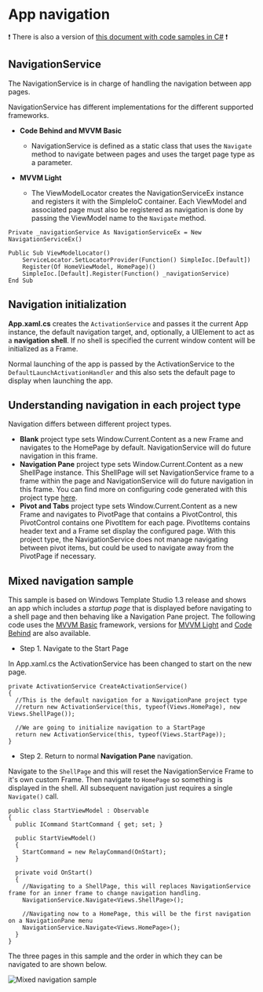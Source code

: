 # App navigation

:heavy_exclamation_mark: There is also a version of [this document with code samples in C#](./navigation.md) :heavy_exclamation_mark:

## NavigationService

The NavigationService is in charge of handling the navigation between app pages.

NavigationService has different implementations for the different supported frameworks.

- **Code Behind and MVVM Basic**
  - NavigationService is defined as a static class that uses the `Navigate` method to navigate between pages and uses the target page type as a parameter.

- **MVVM Light**
  - The ViewModelLocator creates the NavigationServiceEx instance and registers it with the SimpleIoC container. Each ViewModel and associated page must also be registered as navigation is done by passing the ViewModel name to the `Navigate` method.

```vbnet
Private _navigationService As NavigationServiceEx = New NavigationServiceEx()

Public Sub ViewModelLocator()
    ServiceLocator.SetLocatorProvider(Function() SimpleIoc.[Default])
    Register(Of HomeViewModel, HomePage)()
    SimpleIoc.[Default].Register(Function() _navigationService)
End Sub
```

## Navigation initialization

**App.xaml.cs** creates the `ActivationService` and passes it the current App instance, the default navigation target, and, optionally, a UIElement to act as a **navigation shell**. If no shell is specified the current window content will be initialized as a Frame.

Normal launching of the app is passed by the ActivationService to the `DefaultLaunchActivationHandler` and this also sets the default page to display when launching the app.

## Understanding navigation in each project type

Navigation differs between different project types.

- **Blank** project type sets Window.Current.Content as a new Frame and navigates to the HomePage by default. NavigationService will do future navigation in this frame.
- **Navigation Pane** project type sets Window.Current.Content as a new ShellPage instance. This ShellPage will set NavigationService frame to a frame within the page and NavigationService will do future navigation in this frame.
You can find more on configuring code generated with this project type [here](./projectTypes/navigationpane.md).
- **Pivot and Tabs** project type sets Window.Current.Content as a new Frame and navigates to PivotPage that contains a PivotControl, this PivotControl contains one PivotItem for each page. PivotItems contains header text and a Frame set display the configured page. With this project type, the NavigationService does not manage navigating between pivot items, but could be used to navigate away from the PivotPage if necessary.

## Mixed navigation sample

This sample is based on Windows Template Studio 1.3 release and shows an app which includes a _startup page_ that is displayed before navigating to a shell page and then behaving like a Navigation Pane project.
The following code uses the [MVVM Basic](../samples/navigation/MixedNavigationSample.MVVMBasic) framework, versions for [MVVM Light](../samples/navigation/MixedNavigationSample.MVVMLight) and [Code Behind](../samples/navigation/MixedNavigationSample.CodeBehind) are also available.

- Step 1. Navigate to the Start Page

In App.xaml.cs the ActivationService has been changed to start on the new page.

```vbnet
private ActivationService CreateActivationService()
{
  //This is the default navigation for a NavigationPane project type
  //return new ActivationService(this, typeof(Views.HomePage), new Views.ShellPage());

  //We are going to initialize navigation to a StartPage
  return new ActivationService(this, typeof(Views.StartPage));
}
```

- Step 2. Return to normal **Navigation Pane** navigation.

Navigate to the `ShellPage` and this will reset the NavigationService Frame to it's own custom Frame.
Then navigate to `HomePage` so something is displayed in the shell.
All subsequent navigation just requires a single `Navigate()` call.

```vbnet
public class StartViewModel : Observable
{
  public ICommand StartCommand { get; set; }

  public StartViewModel()
  {
    StartCommand = new RelayCommand(OnStart);
  }

  private void OnStart()
  {
    //Navigating to a ShellPage, this will replaces NavigationService frame for an inner frame to change navigation handling.
    NavigationService.Navigate<Views.ShellPage>();

    //Navigating now to a HomePage, this will be the first navigation on a NavigationPane menu
    NavigationService.Navigate<Views.HomePage>();
  }
}
```

The three pages in this sample and the order in which they can be navigated to are shown below.

![Mixed navigation sample](resources/navigation/MixedNavigationSample.png)
